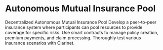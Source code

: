 # Autonomous Mutual Insurance Pool
Decentralized Autonomous Mutual Insurance Pool Develop a peer-to-peer insurance system where participants can pool resources to provide coverage for specific risks. Use smart contracts to manage policy creation, premium payments, and claim processing. Thoroughly test various insurance scenarios with Clarinet.
